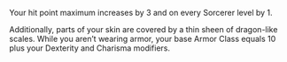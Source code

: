 Your hit point maximum increases by 3 and on every Sorcerer level by 1.

Additionally, parts of your skin are covered by a thin sheen of dragon-like scales. While you aren’t wearing armor, your base Armor Class equals 10 plus your Dexterity and Charisma modifiers.